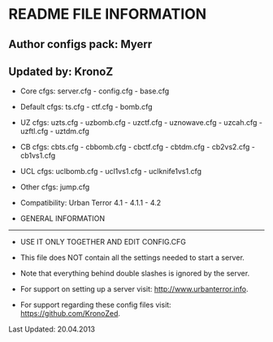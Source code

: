 README FILE INFORMATION
========================

Author configs pack: Myerr
--------------------------
Updated by: KronoZ
--------------------------

* Core cfgs: server.cfg - config.cfg - base.cfg

* Default cfgs: ts.cfg - ctf.cfg - bomb.cfg

* UZ cfgs: uzts.cfg - uzbomb.cfg - uzctf.cfg - uznowave.cfg - uzcah.cfg - uzftl.cfg - uztdm.cfg

* CB cfgs: cbts.cfg - cbbomb.cfg - cbctf.cfg - cbtdm.cfg - cb2vs2.cfg - cb1vs1.cfg

* UCL cfgs: uclbomb.cfg - ucl1vs1.cfg - uclknife1vs1.cfg

* Other cfgs: jump.cfg

* Compatibility: Urban Terror 4.1 - 4.1.1 - 4.2

* GENERAL INFORMATION
-------------------

* USE IT ONLY TOGETHER AND EDIT CONFIG.CFG

* This file does NOT contain all the settings needed to start a server.

* Note that everything behind double slashes is ignored by the server.

* For support on setting up a server visit: http://www.urbanterror.info.

* For support regarding these config files visit: https://github.com/KronoZed.

Last Updated: 20.04.2013
